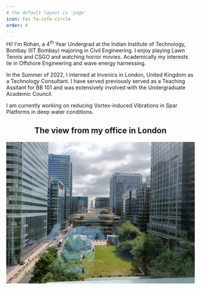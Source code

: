 ```yaml
---
# the default layout is 'page'
icon: fas fa-info-circle
order: 4
---
```


Hi! I'm Rohan, a 4<sup>th</sup> Year Undergrad at the Indian Institute of Technology, Bombay (IIT Bombay) majoring in Civil Engineering. I enjoy playing Lawn Tennis and CSGO and watching horror movies. Academically my interests lie in Offshore Engineering and wave energy harnessing. 

In the Summer of 2022, I interned at Invenics in London, United Kingdom as a Technology Consultant. I have served previously served as a Teaching Assitant for BB 101 and was extensively involved with the Undergraduate Academic Council. 

I am currently working on reducing Vortex-induced Vibrations in Spar Platforms in deep water conditions.

## <center>The view from my office in London</center>
![Picture](/assets/images/Office_View.jpeg)